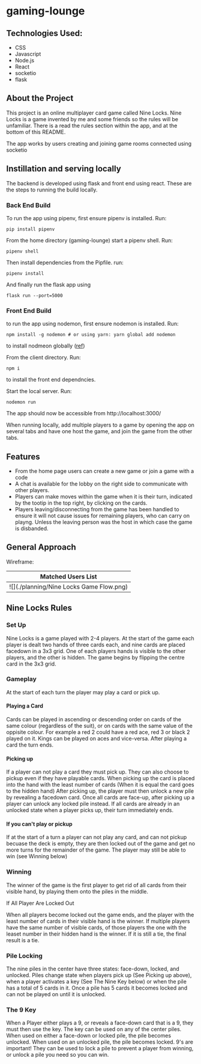 # gaming-lounge

## Technologies Used:
* CSS
* Javascript
* Node.js
* React
* socketio
* flask

## About the Project
This project is an online multiplayer card game called Nine Locks. Nine Locks is a game invented by me and some friends so the rules will be unfamiliar. There is a read the rules section within the app, and at the bottom of this README.

The app works by users creating and joining game rooms connected using socketio

## Instillation and serving locally

The backend is developed using flask and front end using react. These are the steps to running the build locally. 


### Back End Build

To run the app using pipenv, first ensure pipenv is installed. Run:
```
pip install pipenv
```

From the home directory (gaming-lounge) start a pipenv shell. Run:
```
pipenv shell
```

Then install dependencies from the Pipfile. run:
```
pipenv install
```

And finally run the flask app using
```
flask run --port=5000
```

### Front End Build

to run the app using nodemon, first ensure nodemon is installed. Run:
```
npm install -g nodemon # or using yarn: yarn global add nodemon
```
to install nodmeon globally ([ref](npmjs.com/package/nodemon))

From the client directory. Run:
```
npm i
```
to install the front end dependncies.

Start the local server. Run: 
```
nodemon run
```

The app should now be accessible from http://localhost:3000/

When running locally, add multiple players to a game by opening the app on several tabs and have one host the game, and join the game from the other tabs.

## Features
* From the home page users can create a new game or join a game with a code
* A chat is available for the lobby on the right side to communicate with other players.
* Players can make moves within the game when it is their turn, indicated by the tootip in the top right, by clicking on the cards.
* Players leaving/disconnecting from the game has been handled to ensure it will not cause issues for remaining players, who can carry on playng. Unless the leaving person was the host in which case the game is disbanded.

## General Approach


Wireframe:

Matched Users List         | 
:-------------------------:|
![](./planning/Nine Locks Game Flow.png) |



## Nine Locks Rules

### Set Up

Nine Locks is a game played with 2-4 players. 
At the start of the game each player is dealt two hands of three cards each, 
and nine cards are placed facedown in a 3x3 grid. One of each players hands is visible to the other players, and the other is hidden.
The game begins by flipping the centre card in the 3x3 grid.

### Gameplay

At the start of each turn the player may play a card or pick up.
 

#### Playing a Card


Cards can be played in 
ascending or descending order on cards of the same colour (regardless of the suit), or on cards with the same value of the oppisite colour.
For example a red 2 could have a red ace, red 3 or black 2 played on it. Kings can be played on aces and vice-versa.
After playing a card the turn ends.


#### Picking up


If a player can not play a card they must pick up. They can also choose to pickup even if they have playable cards.
When picking up the card is placed into the hand with the least number of cards (When it is equal the card goes to the hidden hand)
After picking up, the player must then unlock a new pile by revealing a facedown card. Once all cards are face-up, after picking up a player can unlock any locked pile instead.
If all cards are already in an unlocked state when a player picks up, their turn immediately ends.


#### If you can't play or pickup


If at the start of a turn a player can not play any card, and can not pickup becuase the deck is empty, they are then locked out of the game and get no more turns for the remainder of the game.
The player may still be able to win (see Winning below)


### Winning

The winner of the game is the first player to get rid of all cards from their visible hand, by playing them onto the piles in the middle.

If All Player Are Locked Out

When all players become locked out the game ends, and the player with the least number of cards in their visible hand is the winner.
If multiple players have the same number of visible cards, of those players the one with the leaset number in their hidden hand is the winner.
If it is still a tie, the final result is a tie.

### Pile Locking

The nine piles in the center have three states: face-down, locked, and unlocked.
Piles change state when players pick up (See Picking up above), when a player activates a key (See The Nine Key below) or when the pile has a total of 5 cards in it.
Once a pile has 5 cards it becomes locked and can not be played on until it is unlocked.

### The 9 Key 

When a Player either plays a 9, or reveals a face-down card that is a 9, they must then use the key.
The key can be used on any of the center piles. When used on either a face-down or locked pile, the pile becomes unlocked.
When used on an unlocked pile, the pile becomes locked.
9's are important! They can be used to lock a pile to prevent a player from winning, or unlock a pile you need so you can win.
